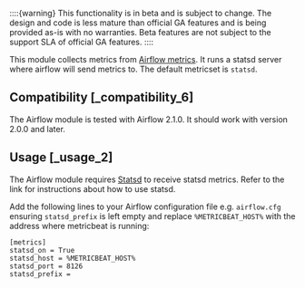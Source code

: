 ::::{warning}
This functionality is in beta and is subject to change. The design and code is less mature than official GA features and is being provided as-is with no warranties. Beta features are not subject to the support SLA of official GA features.
::::


This module collects metrics from [Airflow metrics](https://airflow.apache.org/docs/apache-airflow/stable/logging-monitoring/metrics.html). It runs a statsd server where airflow will send metrics to. The default metricset is `statsd`.


## Compatibility [_compatibility_6]

The Airflow module is tested with Airflow 2.1.0. It should work with version 2.0.0 and later.


## Usage [_usage_2]

The Airflow module requires [Statsd](/reference/metricbeat/metricbeat-module-statsd.md) to receive statsd metrics. Refer to the link for instructions about how to use statsd.

Add the following lines to your Airflow configuration file e.g. `airflow.cfg` ensuring `statsd_prefix` is left empty and replace `%METRICBEAT_HOST%` with the address where metricbeat is running:

```
[metrics]
statsd_on = True
statsd_host = %METRICBEAT_HOST%
statsd_port = 8126
statsd_prefix =
```
